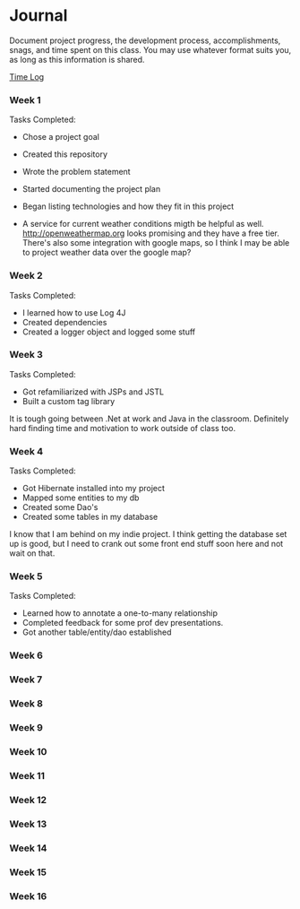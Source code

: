 # Journal

Document project progress, the development process, accomplishments, snags, and time spent on this class. You may use whatever format suits you, as long as this information is shared. 

[Time Log](TimeLog.md)

### Week 1

Tasks Completed:
 * Chose a project goal 
 * Created this repository 
 * Wrote the problem statement
 * Started documenting the project plan
 * Began listing technologies and how they fit in this project
 
* A service for current weather conditions migth be helpful as well. http://openweathermap.org looks promising and they have a free tier. There's also some integration with google maps, so I think I may be able to project weather data over the google map?

### Week 2

Tasks Completed:
 * I learned how to use Log 4J
 * Created dependencies
 * Created a logger object and logged some stuff
### Week 3

Tasks Completed:
 * Got refamiliarized with JSPs and JSTL
 * Built a custom tag library
 
It is tough going between .Net at work and Java in the classroom.  Definitely hard finding time and motivation to work outside of class too.

### Week 4

Tasks Completed:
 * Got Hibernate installed into my project
 * Mapped some entities to my db
 * Created some Dao's
 * Created some tables in my database
 
 I know that I am behind on my indie project.  I think getting the database set up is good, but I need to crank out some front end stuff soon here and not wait on that.

### Week 5

Tasks Completed:
 * Learned how to annotate a one-to-many relationship
 * Completed feedback for some prof dev presentations.
 * Got another table/entity/dao established
 
### Week 6
### Week 7
### Week 8
### Week 9
### Week 10
### Week 11
### Week 12
### Week 13
### Week 14
### Week 15
### Week 16



